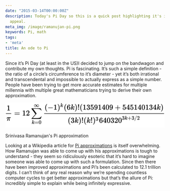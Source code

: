 ```yaml
---
date: "2015-03-14T00:00:00Z"
description: Today's Pi Day so this is a quick post highlighting it's interest and
  appeal.
meta_img: /image/ramanujan-pi.png
keywords: Pi, math
tags:
- 'meta'
title: An ode to Pi
---
```


Since it’s Pi Day (at least in the US)I decided to jump on the bandwagon and contribute my own thoughts. Pi is fascinating. It’s such a simple definition - the ratio of a circle’s circumference to it’s diameter - yet it’s both irrational and transcendental and impossible to actually express as a simple number. People have been trying to get more accurate estimates for multiple millennia with multiple great mathematicians trying to derive their own approximation.

<div class="thumbnail">
  <img src="/image/ramanujan-pi.png" alt="Rating vs # pages" data-width="1057" data-height="168" data-layout="responsive" />
  <p class="caption">Srinivasa Ramanujan's Pi approximation</p>
</div>

Looking at a Wikipedia article for [Pi approximations](http://en.wikipedia.org/wiki/Approximations_of_%CF%80) is itself overwhelming. How Ramanujan was able to come up with his approximations is tough to understand - they seem so ridiculously esoteric that it’s hard to imagine someone was able to come up with such a formulation. Since then there have been improved approximations and Pi’s been calculated to 12.1 trillion digits. I can’t think of any real reason why we’re spending countless computer cycles to get better approximations but that’s the allure of Pi: incredibly simple to explain while being infinitely expressive.
